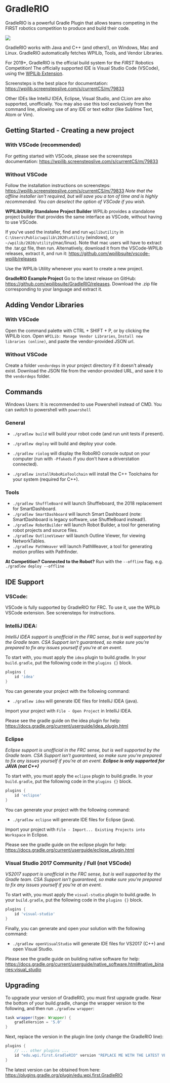 # GradleRIO
GradleRIO is a powerful Gradle Plugin that allows teams competing in the FIRST
robotics competition to produce and build their code.

![](img/tty.gif)

GradleRIO works with Java and C++ (and others!), on Windows, Mac and Linux. GradleRIO automatically fetches WPILib, Tools, and Vendor Libraries.

For 2019+, GradleRIO is the official build system for the _FIRST_ Robotics Competition! The officially supported IDE is Visual Studio Code (VSCode), using the [WPILib Extension](https://github.com/wpilibsuite/vscode-wpilib).

Screensteps is the best place for documentation: https://wpilib.screenstepslive.com/s/currentCS/m/79833

Other IDEs like IntelliJ IDEA, Eclipse, Visual Studio, and CLion are also supported, unofficially. You may also use this tool exclusively from the command line, allowing use of any IDE or text editor (like Sublime Text, Atom or Vim).

## Getting Started - Creating a new project
### With VSCode (recommended)
For getting started with VSCode, please see the screensteps documentation:
https://wpilib.screenstepslive.com/s/currentCS/m/79833

### Without VSCode
Follow the installation instructions on screensteps: https://wpilib.screenstepslive.com/s/currentCS/m/79833
_Note that the offline installer isn't required, but will save you a ton of time and is highly recommended. You can deselect the option of VSCode if you wish._

**WPILibUtility Standalone Project Builder**
WPILib provides a standalone project builder that provides the same interface as VSCode, without having to use VSCode.

If you've used the installer, find and run `wpilibutility` in `C:\Users\Public\wpilib\2020\utility` (windows), or `~/wpilib/2020/utility`(mac/linux). Note that mac users will have to extract the .tar.gz file, then run.
Alternatively, download it from the VSCode-WPILib releases, extract it, and run it: https://github.com/wpilibsuite/vscode-wpilib/releases

Use the WPILib Utility whenever you want to create a new project.

**GradleRIO Example Project**
Go to the latest release on GitHub: https://github.com/wpilibsuite/GradleRIO/releases.
Download the .zip file corresponding to your language and extract it.

## Adding Vendor Libraries
### With VSCode
Open the command palette with CTRL + SHIFT + P, or by clicking the WPILib icon.
Open `WPILib: Manage Vendor Libraries`, `Install new libraries (online)`, and paste the vendor-provided JSON url.

### Without VSCode
Create a folder `vendordeps` in your project directory if it doesn't already exist.
Download the JSON file from the vendor-provided URL, and save it to the `vendordeps` folder.

## Commands
Windows Users: It is recommended to use Powershell instead of CMD. You can switch to powershell with `powershell`

### General
- `./gradlew build` will build your robot code (and run unit tests if present).
- `./gradlew deploy` will build and deploy your code.
- `./gradlew riolog` will display the RoboRIO console output on your computer (run with `-Pfakeds` if you don't have a driverstation connected).

- `./gradlew installRoboRioToolchain` will install the C++ Toolchains for your system (required for C++).

### Tools
- `./gradlew ShuffleBoard` will launch Shuffleboard, the 2018 replacement for SmartDashboard.
- `./gradlew SmartDashboard` will launch Smart Dashboard (note: SmartDashboard is legacy software, use ShuffleBoard instead!).
- `./gradlew RobotBuilder` will launch Robot Builder, a tool for generating robot projects and source files.
- `./gradlew OutlineViewer` will launch Outline Viewer, for viewing NetworkTables.
- `./gradlew PathWeaver` will launch PathWeaver, a tool for generating motion profiles with Pathfinder.

**At Competition? Connected to the Robot?** Run with the `--offline` flag. e.g. `./gradlew deploy --offline`

## IDE Support
### VSCode:
VSCode is fully supported by GradleRIO for FRC. To use it, use the WPILib VSCode extension. See screensteps for instructions.

### IntelliJ IDEA:
_IntelliJ IDEA support is unofficial in the FRC sense, but is well supported by the Gradle team. CSA Support isn't guaranteed, so make sure you're prepared to fix any issues yourself if you're at an event._

To start with, you must apply the `idea` plugin to build.gradle. In your `build.gradle`, put the following code in the `plugins {}` block.
```gradle
plugins {
    id 'idea'
}
```

You can generate your project with the following command:
- `./gradlew idea` will generate IDE files for IntelliJ IDEA (java).

Import your project with `File - Open Project` in IntelliJ IDEA.

Please see the gradle guide on the idea plugin for help: https://docs.gradle.org/current/userguide/idea_plugin.html

### Eclipse
_Eclipse support is unofficial in the FRC sense, but is well supported by the Gradle team. CSA Support isn't guaranteed, so make sure you're prepared to fix any issues yourself if you're at an event. **Eclipse is only supported for JAVA (not C++)**_

To start with, you must apply the `eclipse` plugin to build.gradle. In your `build.gradle`, put the following code in the `plugins {}` block.
```gradle
plugins {
    id 'eclipse'
}
```

You can generate your project with the following command:
- `./gradlew eclipse` will generate IDE files for Eclipse (java).

Import your project with `File - Import... Existing Projects into Workspace` in Eclipse.

Please see the gradle guide on the eclipse plugin for help: https://docs.gradle.org/current/userguide/eclipse_plugin.html

### Visual Studio 2017 Community / Full (not VSCode)
_VS2017 support is unofficial in the FRC sense, but is well supported by the Gradle team. CSA Support isn't guaranteed, so make sure you're prepared to fix any issues yourself if you're at an event._

To start with, you must apply the `visual-studio` plugin to build.gradle. In your `build.gradle`, put the following code in the `plugins {}` block.
```gradle
plugins {
    id 'visual-studio'
}
```

Finally, you can generate and open your solution with the following command:
- `./gradlew openVisualStudio` will generate IDE files for VS2017 (C++) and open Visual Studio.

Please see the gradle guide on building native software for help: https://docs.gradle.org/current/userguide/native_software.html#native_binaries:visual_studio

## Upgrading
To upgrade your version of GradleRIO, you must first upgrade gradle. Near the bottom of your build.gradle, change the wrapper version to the following, and then run `./gradlew wrapper`:
```gradle
task wrapper(type: Wrapper) {
    gradleVersion = '5.0'
}
```

Next, replace the version in the plugin line (only change the GradleRIO line):
```gradle
plugins {
    // ... other plugins ...
    id "edu.wpi.first.GradleRIO" version "REPLACE ME WITH THE LATEST VERSION"
}
```

The latest version can be obtained from here: https://plugins.gradle.org/plugin/edu.wpi.first.GradleRIO
